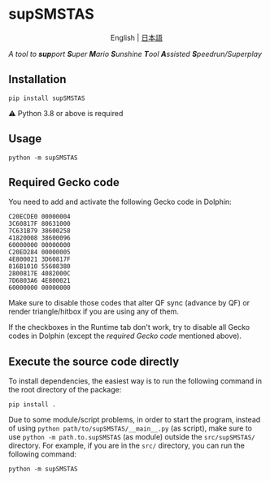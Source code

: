 # supSMSTAS
<p align="center">
  <span>English</span> |
  <a href="https://github.com/sup39/supSMSTAS/blob/main/README.ja.md">日本語</a>
</p>

*A tool to **sup**port **S**uper **M**ario **S**unshine **T**ool **A**ssisted **S**peedrun/Superplay*

## Installation
```
pip install supSMSTAS
```
:warning: Python 3.8 or above is required

## Usage
```
python -m supSMSTAS
```

## Required Gecko code
You need to add and activate the following Gecko code in Dolphin:
```
C20ECDE0 00000004
3C60817F 80631000
7C631B79 38600258
41820008 38600096
60000000 00000000
C20ED284 00000005
4E800021 3D60817F
816B1010 55608380
2800817E 4082000C
7D6803A6 4E800021
60000000 00000000
```

Make sure to disable those codes that
alter QF sync (advance by QF) or render triangle/hitbox
if you are using any of them.

If the checkboxes in the Runtime tab don't work,
try to disable all Gecko codes in Dolphin (except the *required Gecko code* mentioned above).

## Execute the source code directly
To install dependencies, the easiest way is to run the following command
in the root directory of the package:
```
pip install .
```

Due to some module/script problems,
in order to start the program,
instead of using `python path/to/supSMSTAS/__main__.py` (as script),
make sure to use `python -m path.to.supSMSTAS` (as module) outside the `src/supSMSTAS/` directory.
For example, if you are in the `src/` directory, you can run the following command:
```
python -m supSMSTAS
```
